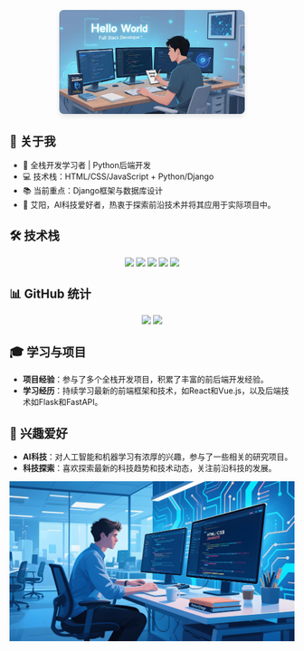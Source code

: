 <p align="center">
  <!-- 响应式图片方案 -->
  <img src="tp.jpeg" alt="技术展示" style="max-width: 65%; height: auto; border-radius: 8px; box-shadow: 0 4px 8px rgba(0,0,0,0.1);">
</p>

## 👋 关于我
- 🏫 全栈开发学习者 | Python后端开发
- 💻 技术栈：HTML/CSS/JavaScript + Python/Django
- 📚 当前重点：Django框架与数据库设计
- 👤 艾阳，AI科技爱好者，热衷于探索前沿技术并将其应用于实际项目中。

## 🛠 技术栈
<div align="center">
  <img src="https://img.shields.io/badge/Python-3776AB?style=for-the-badge&logo=python&logoColor=white">
  <img src="https://img.shields.io/badge/Django-092E20?style=for-the-badge&logo=django&logoColor=white">
  <img src="https://img.shields.io/badge/HTML5-E34F26?style=for-the-badge&logo=html5&logoColor=white">
  <img src="https://img.shields.io/badge/CSS3-1572B6?style=for-the-badge&logo=css3&logoColor=white">
  <img src="https://img.shields.io/badge/JavaScript-F7DF1E?style=for-the-badge&logo=javascript&logoColor=black">
</div>

## 📊 GitHub 统计
<p align="center">
  <img src="https://github-readme-stats.vercel.app/api?username=aiyangdie&show_icons=true&theme=radical" width="48%">
  <img src="https://github-readme-stats.vercel.app/api/top-langs/?username=aiyangdie&layout=compact&theme=radical" width="48%">
</p>

## 🎓 学习与项目
- **项目经验**：参与了多个全栈开发项目，积累了丰富的前后端开发经验。
- **学习经历**：持续学习最新的前端框架和技术，如React和Vue.js，以及后端技术如Flask和FastAPI。

## 🌟 兴趣爱好
- **AI科技**：对人工智能和机器学习有浓厚的兴趣，参与了一些相关的研究项目。
- **科技探索**：喜欢探索最新的科技趋势和技术动态，关注前沿科技的发展。

</style>
<p align="center">
  <img class="tpp.jpeg" src="tpp.jpeg" alt="成就徽章">
</p>
